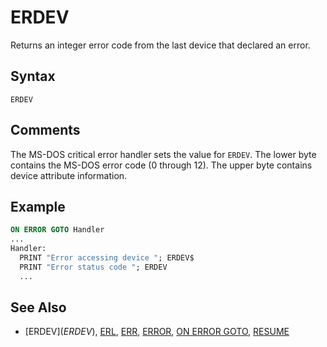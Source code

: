 # ERDEV

Returns an integer error code from the last device that declared an error.

## Syntax

`ERDEV`

## Comments

The MS-DOS critical error handler sets the value for `ERDEV`. The lower byte contains the MS-DOS error code (0 through 12). The upper byte contains device attribute information.

## Example

```vb
ON ERROR GOTO Handler
...
Handler:
  PRINT "Error accessing device "; ERDEV$
  PRINT "Error status code "; ERDEV
  ...
```

## See Also

- [ERDEV$](ERDEV$), [ERL](ERL), [ERR](ERR), [ERROR](ERROR), [ON ERROR GOTO](ON-ERROR-GOTO), [RESUME](RESUME)
